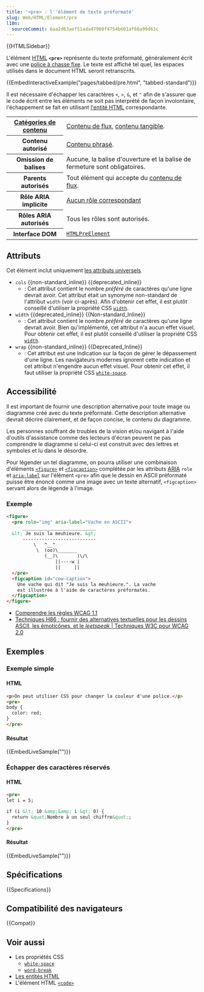 ```yaml
---
title: '<pre> : l''élément de texte préformaté'
slug: Web/HTML/Element/pre
l10n:
  sourceCommit: 6aa2d63aef51ada47960f4754b601af66a99d63c
---
```


{{HTMLSidebar}}

L'élément [HTML](/fr/docs/Web/HTML) **`<pre>`** représente du texte préformaté, généralement écrit avec une [police à chasse fixe](https://fr.wikipedia.org/wiki/Police_d%27%C3%A9criture_%C3%A0_chasse_fixe). Le texte est affiché tel quel, les espaces utilisés dans le document HTML seront retranscrits.

{{EmbedInteractiveExample("pages/tabbed/pre.html", "tabbed-standard")}}

Il est nécessaire d'échapper les caractères `<`, `>`, `&`, et `"` afin de s'assurer que le code écrit entre les éléments ne soit pas interprété de façon involontaire, l'échappement se fait en utilisant [l'entité HTML](/fr/docs/Glossary/Entity) correspondante.

<table class="properties">
  <tbody>
    <tr>
      <th scope="row">
        <a href="/fr/docs/Web/Guide/HTML/Content_categories">Catégories de contenu</a>
      </th>
      <td>
        <a href="/fr/docs/Web/Guide/HTML/Content_categories#contenu_de_flux">Contenu de flux</a>, <a href="/fr/docs/Web/Guide/HTML/Content_categories#contenu_tangible">contenu tangible</a>.
      </td>
    </tr>
    <tr>
      <th scope="row">Contenu autorisé</th>
      <td>
        <a href="/fr/docs/Web/Guide/HTML/Content_categories#contenu_phrasé">Contenu phrasé</a>.
      </td>
    </tr>
    <tr>
      <th scope="row">Omission de balises</th>
      <td>Aucune, la balise d'ouverture et la balise de fermeture sont obligatoires.</td>
    </tr>
    <tr>
      <th scope="row">Parents autorisés</th>
      <td>
        Tout élément qui accepte du <a href="/fr/docs/Web/Guide/HTML/Content_categories#contenu_de_flux">contenu de flux</a>.
      </td>
    </tr>
    <tr>
      <th scope="row">Rôle ARIA implicite</th>
      <td>
        <a href="https://www.w3.org/TR/html-aria/#dfn-no-corresponding-role">Aucun rôle correspondant</a>
      </td>
    </tr>
    <tr>
      <th scope="row">Rôles ARIA autorisés</th>
      <td>Tous les rôles sont autorisés.</td>
    </tr>
    <tr>
      <th scope="row">Interface DOM</th>
      <td><a href="/fr/docs/Web/API/HTMLPreElement"><code>HTMLPreElement</code></a></td>
    </tr>
  </tbody>
</table>

## Attributs

Cet élément inclut uniquement [les attributs universels](/fr/docs/Web/HTML/Global_attributes).

- `cols` {{non-standard_inline}} {{deprecated_inline}}
  - : Cet attribut contient le nombre _préféré_ de caractères qu'une ligne devrait avoir. Cet attribut était un synonyme non-standard de l'attribut `width` (voir ci-après). Afin d'obtenir cet effet, il est plutôt conseillé d'utiliser la propriété CSS [`width`](/fr/docs/Web/CSS/width).
- `width` {{deprecated_inline}} {{Non-standard_Inline}}
  - : Cet attribut contient le nombre _préféré_ de caractères qu'une ligne devrait avoir. Bien qu'implémenté, cet attribut n'a aucun effet visuel. Pour obtenir cet effet, il est plutôt conseillé d'utiliser la propriété CSS [`width`](/fr/docs/Web/CSS/width).
- `wrap` {{non-standard_inline}} {{Deprecated_Inline}}
  - : Cet attribut est une indication sur la façon de gérer le dépassement d'une ligne. Les navigateurs modernes ignorent cette indication et cet attribut n'engendre aucun effet visuel. Pour obtenir cet effet, il faut utiliser la propriété CSS [`white-space`](/fr/docs/Web/CSS/white-space).

## Accessibilité

Il est important de fournir une description alternative pour toute image ou diagramme créé avec du texte préformaté. Cette description alternative devrait décrire clairement, et de façon concise, le contenu du diagramme.

Les personnes souffrant de troubles de la vision et/ou navigant à l'aide d'outils d'assistance comme des lecteurs d'écran peuvent ne pas comprendre le diagramme si celui-ci est construit avec des lettres et symboles et lu dans le désordre.

Pour légender un tel diagramme, on pourra utiliser une combinaison d'éléments [`<figure>`](/fr/docs/Web/HTML/Element/figure) et [`<figcaption>`](/fr/docs/Web/HTML/Element/figcaption) complétée par les attributs [ARIA](/fr/docs/Web/Accessibility/ARIA) `role` et [`aria-label`](/fr/docs/Web/Accessibility/ARIA/Attributes/aria-label) sur l'élément `<pre>` afin que le dessin en ASCII préformaté puisse être énoncé comme une image avec un texte alternatif, `<figcaption>` servant alors de légende à l'image.

### Exemple

```html
<figure>
  <pre role="img" aria-label="Vache en ASCII">
      ___________________________
  &lt; Je suis la meuhieure. &gt;
      ---------------------------
          \   ^__^
           \  (oo)\_______
              (__)\       )\/\
                  ||----w |
                  ||     ||
  </pre>
  <figcaption id="cow-caption">
    Une vache qui dit "Je suis la meuhieure.". La vache
    est illustrée à l'aide de caractères préformatés.
  </figcaption>
</figure>
```

- [Comprendre les règles WCAG 1.1](/fr/docs/Web/Accessibility/Understanding_WCAG/Perceivable#guideline_1.1_—_providing_text_alternatives_for_non-text_content)
- [Techniques H86&nbsp;: fournir des alternatives textuelles pour les dessins ASCII, les émoticônes, et le <i lang="en">leetspeak</i> | Techniques W3C pour WCAG 2.0](https://www.w3.org/TR/WCAG20-TECHS/H86.html)

## Exemples

### Exemple simple

#### HTML

```html
<p>On peut utiliser CSS pour changer la couleur d'une police.</p>
<pre>
body {
  color: red;
}
</pre>
```

#### Résultat

{{EmbedLiveSample("")}}

### Échapper des caractères réservés

#### HTML

```html
<pre>
let i = 5;

if (i &lt; 10 &amp;&amp; i &gt; 0) {
  return &quot;Nombre à un seul chiffre&quot;;
}
</pre>
```

#### Résultat

{{EmbedLiveSample("")}}

## Spécifications

{{Specifications}}

## Compatibilité des navigateurs

{{Compat}}

## Voir aussi

- Les propriétés CSS&nbsp;
  - [`white-space`](/fr/docs/Web/CSS/white-space)
  - [`word-break`](/fr/docs/Web/CSS/word-break)
- [Les entités HTML](/fr/docs/Glossary/Entity)
- L'élément HTML [`<code>`](/fr/docs/Web/HTML/Element/code)
